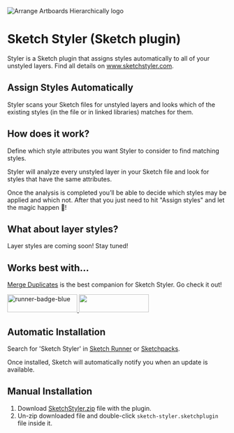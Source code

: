 <img src="https://github.com/oodesign/arrange-artboards-hierarchically/blob/master/Images/Hero.jpg" alt="Arrange Artboards Hierarchically logo"/>

# Sketch Styler (Sketch plugin)

Styler is a Sketch plugin that assigns styles automatically to all of your unstyled layers. Find all details on www.sketchstyler.com. 

## Assign Styles Automatically

Styler scans your Sketch files for unstyled layers and looks which of the existing styles (in the file or in linked libraries) matches for them.

## How does it work?

Define which style attributes you want Styler to consider to find matching styles.

Styler will analyze every unstyled layer in your Sketch file and look for styles that have the same attributes.

Once the analysis is completed you’ll be able to decide which styles may be applied and which not. After that you just need to hit "Assign styles" and let the magic happen 🎩!

## What about layer styles?
Layer styles are coming soon! Stay tuned!


## Works best with...

<a href="http://www.mergeduplicates.com">Merge Duplicates</a> is the best companion for Sketch Styler. Go check it out!



<a href="http://bit.ly/SketchRunnerWebsite">
	<img width="160" height="41" src="http://bit.ly/RunnerBadgeBlue" alt="runner-badge-blue">
</a>

<a href="https://sketchpacks.com/oodesign/sketch-styler/install">
	<img width="160" height="41" src="http://sketchpacks-com.s3.amazonaws.com/assets/badges/sketchpacks-badge-install.png" >
</a>


## Automatic Installation

Search for 'Sketch Styler' in [Sketch Runner](http://sketchrunner.com/) or [Sketchpacks](https://sketchpacks.com/).

Once installed, Sketch will automatically notify you when an update is available.

## Manual Installation

1. Download [SketchStyler.zip](https://github.com/oodesign/sketch-styler/archive/master.zip) file with the plugin.
2. Un-zip downloaded file and double-click `sketch-styler.sketchplugin` file inside it.

